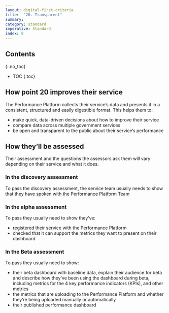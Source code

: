 ```yaml
---
layout: digital-first-criteria
title:  "20. Transparent"
summary:
category: standard
imperative: Standard
index: 0
---
```


## Contents
{:.no_toc}
* TOC
{:toc}
<!--TOC max3-->

## How point 20 improves their service

The Performance Platform collects their service’s data and presents it in a consistent, structured and easily digestible format. This helps them to:

* make quick, data-driven decisions about how to improve their service
* compare data across multiple government services
* be open and transparent to the public about their service’s performance

## How they’ll be assessed

Their assessment and the questions the assessors ask them will vary depending on their service and what it does.

### In the discovery assessment

To pass the discovery assessment, the service team usually needs to show that they have spoken with the Performance Platform Team

### In the alpha assessment

To pass they usually need to show they’ve:

* registered their service with the Performance Platform
* checked that it can support the metrics they want to present on their dashboard

### In the Beta assessment

To pass they usually need to show:

* their beta dashboard with baseline data, explain their audience for beta and describe how they’ve been using the dashboard during beta, including metrics for the 4 key performance indicators (KPIs), and other metrics
* the metrics that are uploading to the Performance Platform and whether they’re being uploaded manually or automatically
* their published performance dashboard
